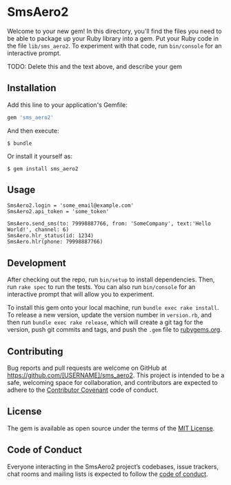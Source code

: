 # SmsAero2

Welcome to your new gem! In this directory, you'll find the files you need to be able to package up your Ruby library into a gem. Put your Ruby code in the file `lib/sms_aero2`. To experiment with that code, run `bin/console` for an interactive prompt.

TODO: Delete this and the text above, and describe your gem

## Installation

Add this line to your application's Gemfile:

```ruby
gem 'sms_aero2'
```

And then execute:

    $ bundle

Or install it yourself as:

    $ gem install sms_aero2

## Usage

```
SmsAero2.login = 'some_email@example.com'
SmsAero2.api_token = 'some_token'

SmsAero.send_sms(to: 79998887766, from: 'SomeCompany', text:'Hello World!', channel: 6)
SmsAero.hlr_status(id: 1234)
SmsAero.hlr(phone: 79998887766)

```
## Development

After checking out the repo, run `bin/setup` to install dependencies. Then, run `rake spec` to run the tests. You can also run `bin/console` for an interactive prompt that will allow you to experiment.

To install this gem onto your local machine, run `bundle exec rake install`. To release a new version, update the version number in `version.rb`, and then run `bundle exec rake release`, which will create a git tag for the version, push git commits and tags, and push the `.gem` file to [rubygems.org](https://rubygems.org).

## Contributing

Bug reports and pull requests are welcome on GitHub at https://github.com/[USERNAME]/sms_aero2. This project is intended to be a safe, welcoming space for collaboration, and contributors are expected to adhere to the [Contributor Covenant](http://contributor-covenant.org) code of conduct.

## License

The gem is available as open source under the terms of the [MIT License](https://opensource.org/licenses/MIT).

## Code of Conduct

Everyone interacting in the SmsAero2 project’s codebases, issue trackers, chat rooms and mailing lists is expected to follow the [code of conduct](https://github.com/[USERNAME]/sms_aero2/blob/master/CODE_OF_CONDUCT.md).
